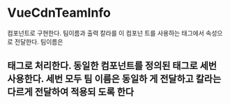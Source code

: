 # VueCdnTeamInfo
컴포넌트로
구현한다. 팀이름과 출력 칼라를 이 컴포넌
트를 사용하는 태그에서 속성으로 전달한다.
팀이름은 <h2> 태그로 처리한다.
동일한 컴포넌트를 정의된 태그로
세번 사용한다. 세번 모두 팀 이름은 동일하
게 전달하고 칼라는 다르게 전달하여 적용되
도록 한다
